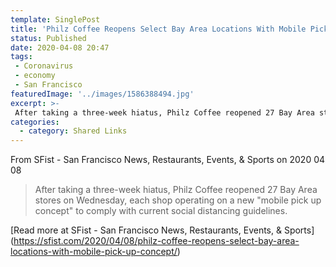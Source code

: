 ```yaml
---
template: SinglePost
title: 'Philz Coffee Reopens Select Bay Area Locations With Mobile Pick Up Concept'
status: Published
date: 2020-04-08 20:47
tags:
 - Coronavirus
 - economy
 - San Francisco
featuredImage: '../images/1586388494.jpg'
excerpt: >-
 After taking a three-week hiatus, Philz Coffee reopened 27 Bay Area stores on Wednesday, each shop operating on a new "mobile pick up concept" to comply with current social distancing guidelines.
categories:
  - category: Shared Links
---
```



From SFist - San Francisco News, Restaurants, Events, & Sports on 2020 04 08
> After taking a three-week hiatus, Philz Coffee reopened 27 Bay Area stores on Wednesday, each shop operating on a new "mobile pick up concept" to comply with current social distancing guidelines.

[Read more at SFist - San Francisco News, Restaurants, Events, & Sports] (https://sfist.com/2020/04/08/philz-coffee-reopens-select-bay-area-locations-with-mobile-pick-up-concept/)
